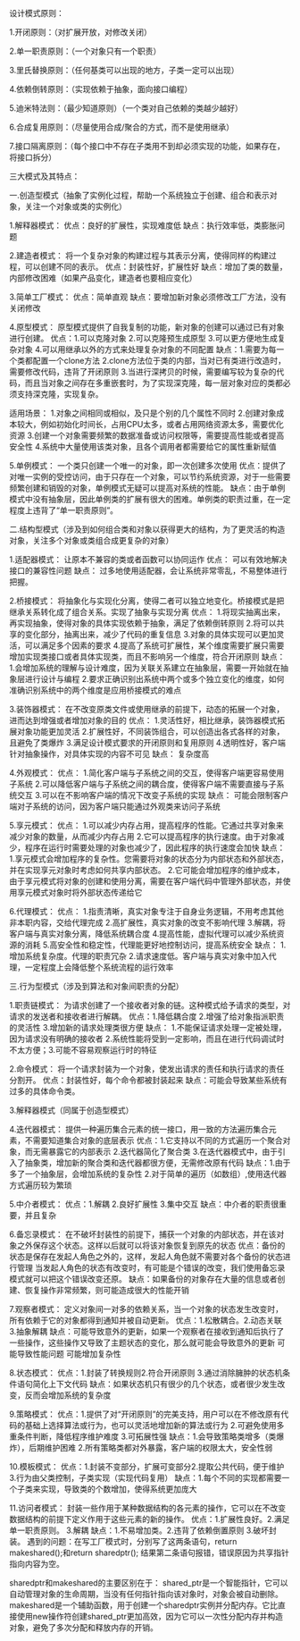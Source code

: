 设计模式原则：

1.开闭原则：（对扩展开放，对修改关闭）

2.单一职责原则：（一个对象只有一个职责）

3.里氏替换原则：（任何基类可以出现的地方，子类一定可以出现）

4.依赖倒转原则：（实现依赖于抽象，面向接口编程）

5.迪米特法则：（最少知道原则）（一个类对自己依赖的类越少越好）

6.合成复用原则：（尽量使用合成/聚合的方式，而不是使用继承）

7.接口隔离原则：（每个接口中不存在子类用不到却必须实现的功能，如果存在，将接口拆分）

三大模式及其特点：

一.创造型模式（抽象了实例化过程，帮助一个系统独立于创建、组合和表示对象，关注一个对象或类的实例化）

1.解释器模式：
优点：良好的扩展性，实现难度低
缺点：执行效率低，类膨胀问题

2.建造者模式：
将一个复杂对象的构建过程与其表示分离，使得同样的构建过程，可以创建不同的表示。
优点：封装性好，扩展性好
缺点：增加了类的数量，内部修改困难（如果产品变化，建造者也要相应变化）

3.简单工厂模式：
优点：简单直观
缺点：要增加新对象必须修改工厂方法，没有关闭修改

4.原型模式：
 原型模式提供了自我复制的功能，新对象的创建可以通过已有对象进行创建。
优点：1.可以克隆对象 2.可以克隆预生成原型 3.可以更方便地生成复杂对象  4.可以用继承以外的方式来处理复杂对象的不同配置
缺点：1.需要为每一个类都配置一个clone方法 2.clone方法位于类的内部，当对已有类进行改造时，需要修改代码，违背了开闭原则
          3.当进行深拷贝的时候，需要编写较为复杂的代码，而且当对象之间存在多重嵌套时，为了实现深克隆，每一层对象对应的类都必须支持深克隆，实现复杂。
          
适用场景：
1.对象之间相同或相似，及只是个别的几个属性不同时
2.创建对象成本较大，例如初始化时间长，占用CPU太多，或者占用网络资源太多，需要优化资源
3.创建一个对象需要频繁的数据准备或访问权限等，需要提高性能或者提高安全性
4.系统中大量使用该类对象，且各个调用者都需要给它的属性重新赋值

5.单例模式：
 一个类只创建一个唯一的对象，即一次创建多次使用
优点：提供了对唯一实例的受控访问，由于只存在一个对象，可以节约系统资源，对于一些需要频繁创建和销毁的对象，单例模式无疑可以提高对系统的性能。
缺点：由于单例模式中没有抽象层，因此单例类的扩展有很大的困难。单例类的职责过重，在一定程度上违背了“单一职责原则”。

二.结构型模式（涉及到如何组合类和对象以获得更大的结构，为了更灵活的构造对象，关注多个对象或类组合成更复杂的对象）

1.适配器模式：
让原本不兼容的类或者函数可以协同运作
优点：     可以有效地解决接口的兼容性问题
缺点： 过多地使用适配器，会让系统非常零乱，不易整体进行把握。

2.桥接模式：
将抽象化与实现化分离，使得二者可以独立地变化。桥接模式是把继承关系转化成了组合关系。实现了抽象与实现分离
优点： 1.将现实抽离出来，再实现抽象，使得对象的具体实现依赖于抽象，满足了依赖倒转原则
    2.将可以共享的变化部分，抽离出来，减少了代码的重复信息
    3.对象的具体实现可以更加灵活，可以满足多个因素的要求
    4.提高了系统可扩展性，某个维度需要扩展只需要增加实现类接口或者具体实现类，而且不影响另一个维度，符合开闭原则
缺点： 1.会增加系统的理解与设计难度，因为关联关系建立在抽象层，需要一开始就在抽象层进行设计与编程
    2.要求正确识别出系统中两个或多个独立变化的维度，如何准确识别系统中的两个维度是应用桥接模式的难点
    
3.装饰器模式：
 在不改变原类文件或使用继承的前提下，动态的拓展一个对象，进而达到增强或者增加对象的目的
优点： 1.灵活性好，相比继承，装饰器模式拓展对象功能更加灵活
        2.扩展性好，不同装饰组合，可以创造出各式各样的对象，且避免了类爆炸
        3.满足设计模式要求的开闭原则和复用原则
        4.透明性好，客户端针对抽象操作，对具体实现的内容不可见
缺点： 复杂度高

4.外观模式：
优点： 1.简化客户端与子系统之间的交互，使得客户端更容易使用子系统
        2.可以降低客户端与子系统之间的耦合度，使得客户端不需要直接与子系统交互
        3.可以在不影响客户端的情况下改变子系统的实现
缺点： 可能会限制客户端对子系统的访问，因为客户端只能通过外观类来访问子系统

5.享元模式：
优点： 1.可以减少内存占用，提高程序的性能。它通过共享对象来减少对象的数量，从而减少内存占用
    2.它可以提高程序的执行速度。由于对象减少，程序在运行时需要处理的对象也减少了，因此程序的执行速度会加快
缺点： 1.享元模式会增加程序的复杂性。您需要将对象的状态分为内部状态和外部状态，并在实现享元对象时考虑如何共享内部状态。
    2.它可能会增加程序的维护成本，由于享元模式将对象的创建和使用分离，需要在客户端代码中管理外部状态，并使用享元模式对象时将外部状态传递给它
    
6.代理模式：
优点： 1.指责清晰，真实对象专注于自身业务逻辑，不用考虑其他非本职内容，交给代理完成
    2.高扩展性，真实对象的改变不影响代理
    3.解耦，将客户端与真实对象分离，降低系统耦合度
    4.提高性能，虚拟代理可以减少系统资源的消耗
    5.高安全性和稳定性，代理能更好地控制访问，提高系统安全
缺点： 1.增加系统复杂度。代理的职责冗杂     2.请求速度低。客户端与真实对象中加入代理，一定程度上会降低整个系统流程的运行效率

三.行为型模式（涉及到算法和对象间职责的分配）

1.职责链模式：
 为请求创建了一个接收者对象的链。这种模式给予请求的类型，对请求的发送者和接收者进行解耦。
优点：1.降低耦合度  2.增强了给对象指派职责的灵活性    3.增加新的请求处理类很方便
缺点：  1.不能保证请求处理一定被处理，因为请求没有明确的接收者    2.系统性能将受到一定影响，而且在进行代码调试时不太方便；3.可能不容易观察运行时的特征

2.命令模式：
将一个请求封装为一个对象，使发出请求的责任和执行请求的责任分割开。
优点：封装性好，每个命令都被封装起来
缺点：可能会导致某些系统有过多的具体命令类。

3.解释器模式（同属于创造型模式）

4.迭代器模式：
提供一种遍历集合元素的统一接口，用一致的方法遍历集合元素，不需要知道集合对象的底层表示
优点：1.它支持以不同的方式遍历一个聚合对象，而无需暴露它的内部表示
     2.迭代器简化了聚合类
     3.在迭代器模式中，由于引入了抽象类，增加新的聚合类和迭代器都很方便，无需修改原有代码
缺点：1.由于多了一个抽象层，会增加系统的复杂性    2.对于简单的遍历（如数组）,使用迭代器方式遍历较为繁琐

5.中介者模式：
优点：1.解耦 2.良好扩展性 3.集中交互
缺点：中介者的职责很重要，并且复杂

6.备忘录模式：
 在不破坏封装性的前提下，捕获一个对象的内部状态，并在该对象之外保存这个状态。这样以后就可以将该对象恢复到原先的状态
优点：备份的状态是保存在发起人角色之外的，这样，发起人角色就不需要对各个备份的状态进行管理
    当发起人角色的状态有改变时，有可能是个错误的改变，我们使用备忘录模式就可以把这个错误改变还原。
缺点：如果备份的对象存在大量的信息或者创建、恢复操作非常频繁，则可能造成很大的性能开销

7.观察者模式：
定义对象间一对多的依赖关系，当一个对象的状态发生改变时，所有依赖于它的对象都得到通知并被自动更新。
优点：1.松散耦合。2.动态关联  3.抽象解耦
缺点：可能导致意外的更新，如果一个观察者在接收到通知后执行了一些操作，这些操作又导致了主题状态的变化，那么就可能会导致意外的更新
    可能导致性能问题    可能增加复杂性
    
8.状态模式：
优点：1.封装了转换规则2.符合开闭原则 3.通过消除臃肿的状态机条件语句简化上下文代码
缺点：如果状态机只有很少的几个状态，或者很少发生改变，反而会增加系统的复杂度

9.策略模式：
优点：1.提供了对“开闭原则”的完美支持，用户可以在不修改原有代码的基础上选择算法或行为，也可以灵活地增加新的算法或行为
        2.可避免使用多重条件判断，降低程序维护难度  3.可拓展性强
缺点：1.会导致策略类增多（类爆炸），后期维护困难   2.所有策略类都对外暴露，客户端的权限太大，安全性弱

10.模板模式：
优点：1.封装不变部分，扩展可变部分2.提取公共代码，便于维护3.行为由父类控制，子类实现（实现代码复用）
缺点：1.每个不同的实现都需要一个子类来实现，导致类的个数增加，使得系统更加庞大

11.访问者模式：
封装一些作用于某种数据结构的各元素的操作，它可以在不改变数据结构的前提下定义作用于这些元素的新的操作。
优点：1.扩展性良好。2.满足单一职责原则。 3.解耦
缺点：1.不易增加类。2.违背了依赖倒置原则 3.破坏封装。
遇到的问题：在写工厂模式时，分别写了这两条语句，return makeshared();和return sharedptr();
结果第二条语句报错，错误原因为共享指针指向内容为空。

sharedptr和makeshared的主要区别在于：
shared_ptr是一个智能指针，它可以自动管理对象的生命周期，当没有任何指针指向该对象时，对象会被自动删除。
makeshared是一个辅助函数，用于创建一个sharedptr实例并分配内存。它比直接使用new操作符创建shared_ptr更加高效，因为它可以一次性分配内存并构造对象，避免了多次分配和释放内存的开销。
